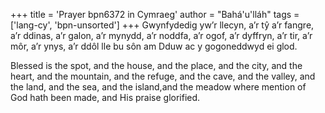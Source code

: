 +++
title = 'Prayer bpn6372 in Cymraeg'
author = "Bahá'u'lláh"
tags = ['lang-cy', 'bpn-unsorted']
+++
Gwynfydedig yw’r llecyn, a’r tŷ  a’r fangre, a’r ddinas, a’r galon, a’r mynydd, a’r noddfa, a’r ogof, a’r dyffryn, a’r tir, a’r môr, a’r ynys, a’r ddôl lle bu sôn am Dduw ac y gogoneddwyd ei glod.

Blessed is the spot, and the house, and the place, and the city, and the heart, and the mountain, and the refuge, and the cave, and the valley, and the land, and the sea, and the island,and the meadow where mention of God hath been made, and His praise glorified.
